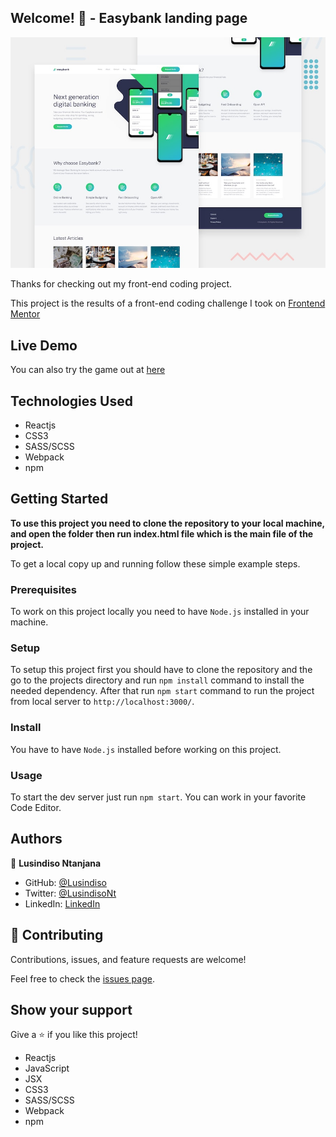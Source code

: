 ## Welcome! 👋 - Easybank landing page

![Design preview for the Easybank landing page coding challenge](./design/desktop-preview.jpg)

Thanks for checking out my front-end coding project.

This project is the results of a front-end coding challenge I took on [Frontend Mentor](https://www.frontendmentor.io)

## Live Demo

You can also try the game out at [here](https://za-easybank.netlify.app/)

## Technologies Used

- Reactjs
- CSS3
- SASS/SCSS
- Webpack
- npm


## Getting Started

**To use this project you need to clone the repository to your local machine, and open the folder then run index.html file which is the main file of the project.**

To get a local copy up and running follow these simple example steps.

### Prerequisites

To work on this project locally you need to have `Node.js` installed in your machine.

### Setup

To setup this project first you should have to clone the repository and the go to the projects directory and run `npm install` command to install the needed dependency. After that run `npm start` command to run the project from local server to `http://localhost:3000/`.

### Install

You have to have `Node.js` installed before working on this project.

### Usage

To start the dev server just run `npm start`.
You can work in your favorite Code Editor.

## Authors

👤 **Lusindiso Ntanjana**

- GitHub: [@Lusindiso](https://github.com/Lusindiso)
- Twitter: [@LusindisoNt](https://twitter.com/LusindisoNt)
- LinkedIn: [LinkedIn](https://www.linkedin.com/in/lusindisontanjana/)

## 🤝 Contributing

Contributions, issues, and feature requests are welcome!

Feel free to check the [issues page](../../issues/).

## Show your support

Give a ⭐️ if you like this project!
- Reactjs
- JavaScript
- JSX
- CSS3
- SASS/SCSS
- Webpack
- npm
